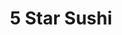 ---
layout: place
title: "5 Star Sushi"
permalink: /oklahoma/warr-acres/5-star-sushi.html
stateAbbr: OK
stateName: Oklahoma
cityName: Warr Acres
seo:
  name: "5 Star Sushi"
  type: Restaurant
  links: https://5starsushiokc.com/
description: "5 Star Sushi serves delicious sushi in Warr Acres, Oklahoma. Try fresh Japanese dishes for a great dining experience. "
place_id: ChIJ9b2JgDgbsocR8W3uDNcVaMI
photos:
  - name: >-
      places/ChIJ9b2JgDgbsocR8W3uDNcVaMI/photos/AeeoHcK2l4VjzqRALZ75daISjA3tO317QzRUiqZcHWq-oGrHebCLjgFhzRqQOFEyyYz85XZUsE-OxpW8_gFo8kZDMpsFzD-Gn1wdM-7Ijnhqi7JfbhjygsKhQ_-E4NDpY8GmxllyAP4FnxTpxnq8ZoPTBm4JbLYO8IUs_QRew3a4j7jCexs1q5s2RtKYrfygGDLzD4XTdNl_u_5lzafy0IuWVlQ1mjEW5YvaiDz0bH7PCsCQ1CR-3bnlMwJjMTaiXu5Ke8t1CWoJSFzkWpjQ4VBNXovqycxLDWrVTXWTZHjgHW1wxmDJASrapu1axj6LBZUxbtaAkLkuX3pBPoaf3qP75DngYONC3Ak_pxrWZ9h4a248_U398SCcG1vuPi9aLkbL0K1lnqRUWmYT0HR9g1OCSQFAnlc6DrULlJjZoOOnEI-MyQ
    widthPx: 4032
    heightPx: 3024
    authorAttributions:
      - displayName: Abbey Marx
        uri: https://maps.google.com/maps/contrib/118313407078280363959
        photoUri: >-
          https://lh3.googleusercontent.com/a/ACg8ocIqJoPN49CMqDVTmQAizs5w4sfGb6xO8NeHDNlUeZf1_HdYHw=s100-p-k-no-mo
    flagContentUri: >-
      https://www.google.com/local/imagery/report/?cb_client=maps_api_places.places_api&image_key=!1e10!2sCIHM0ogKEICAgIDT7t7JBA&hl=en-US
    googleMapsUri: >-
      https://www.google.com/maps/place//data=!3m4!1e2!3m2!1sCIHM0ogKEICAgIDT7t7JBA!2e10!4m2!3m1!1s0x87b21b388089bdf5:0xc26815d70cee6df1
  - name: >-
      places/ChIJ9b2JgDgbsocR8W3uDNcVaMI/photos/AeeoHcLyDly29M56HjnrZF58xNbJv7pUb6SP36J_GYAcUXdG8osswzKkebIHCDRpKASXg0Z-tw9H7-0iYQhXDEJqhaC94k4_h-zDCPyzIoHJhNQilZcfaALRRphagmjqP_0XtcL2mnHJ-DSmEWqzPeJ0gjtSGGgeSTN2sDGH7MzK0jOuge0_MSIpgKPH_R3S0UmY0nOLoGftAcbT-QRWvkYbUIqQSM9dVcMwUGujnBch_3I3XEREkRLYmkE9XhcaURNbHLX8CsVOoisSMkb88oQsZ5_2MLkV36kHiLkjkn8f3BGXag
    widthPx: 1170
    heightPx: 939
    authorAttributions:
      - displayName: 5 Star Sushi
        uri: https://maps.google.com/maps/contrib/108538880943109589941
        photoUri: >-
          https://lh3.googleusercontent.com/a/ACg8ocLnElx92NAYUMjtPADEJGKXo7VWBTZ-5XmSJf_CHlZfsAft_w=s100-p-k-no-mo
    flagContentUri: >-
      https://www.google.com/local/imagery/report/?cb_client=maps_api_places.places_api&image_key=!1e10!2sAF1QipNrHhbiLCeVEvIb83CRXZ6yQY32WXc0x7zDnq5-&hl=en-US
    googleMapsUri: >-
      https://www.google.com/maps/place//data=!3m4!1e2!3m2!1sAF1QipNrHhbiLCeVEvIb83CRXZ6yQY32WXc0x7zDnq5-!2e10!4m2!3m1!1s0x87b21b388089bdf5:0xc26815d70cee6df1
  - name: >-
      places/ChIJ9b2JgDgbsocR8W3uDNcVaMI/photos/AeeoHcLqsR2-2KxX874i9IlCVobfwdd-vZf2hjIlZ88xsWnqAezEhYWoyDs9ITJju7AYHCYKHFClco6NgqBoBlR2a05NdM4aWnd__AS9-bRuTJeBfcR4GQrNfxYSb5D9hvI_Vs5kEFHSIHfXV0nu7xz8lvh8MZ5-9Kl-FmuVu0zl0cwdTEbpV50cS4-RRe7yN87fk4oQP6qLGu3RUP6OTDNBIsQLKEMrtsrwqsS9yeG92N-_0OJtxxWtGcUGLgMIGiWlbPB6i64kVMIaiwRqOocF4-SvIYpCiGyjy-Ea6Kr4CpkS-B290dJ_FKDQ1tUn0VDa0YxrRdN020OeAI9tPZ0Oixj1GtJKbdr7_M1OksgWcIp0qnDlRAmypjk2gzfB-7EpXQ0KvVNwdWsh85rSsRtTspgmcQTrh4xLGnbp-xWkGIdaGw
    widthPx: 4032
    heightPx: 3024
    authorAttributions:
      - displayName: Justin Boyd
        uri: https://maps.google.com/maps/contrib/118258292826749719769
        photoUri: >-
          https://lh3.googleusercontent.com/a-/ALV-UjX6ISoRyosK9qqgpaJLv_DRzAqhEkAbZzAr-4AAiZI3n4rRhmcA-g=s100-p-k-no-mo
    flagContentUri: >-
      https://www.google.com/local/imagery/report/?cb_client=maps_api_places.places_api&image_key=!1e10!2sCIHM0ogKEICAgICzh-vVeQ&hl=en-US
    googleMapsUri: >-
      https://www.google.com/maps/place//data=!3m4!1e2!3m2!1sCIHM0ogKEICAgICzh-vVeQ!2e10!4m2!3m1!1s0x87b21b388089bdf5:0xc26815d70cee6df1
  - name: >-
      places/ChIJ9b2JgDgbsocR8W3uDNcVaMI/photos/AeeoHcKziGLmD_gB0CCqacMbatIrAvESC7utduEFjkDvSljNg_KTBn5B4Z-NBo4TC7Z0Cu_E3a-6vGj8qouDkdsE3njWJYYEhjwv6yWBYJD5GVC6xeWmZA6psiN4hnIq94GwT5Tp_TxLy8L_uUnjEdXZ1yMdbkCX3agEpLBgRKSOebE4wmH63vDM5A4NPBKAOQyGotOqEgcBhxHuBmO5a0clVlZuhS5OPyAAOCHUoA7EeG01bJFxeC4aeQ105CkjplFOaABFz9Z2O0mvNwhx1lMAaj4q_ShBUaDl8sKPG50qb2-lFWX61dMLCEHKFe3VDssanco1cR8oas5DBS0-D5HqWH30X-s0T18anmsdMR7lBIusUhfX9BstMhGaOQJJKfxtWLzLzqCJHmd7kPaPkdEkZQWPWeFOJ_MLkP4QqXMGV-unf3A
    widthPx: 3024
    heightPx: 4032
    authorAttributions:
      - displayName: Larry Hill
        uri: https://maps.google.com/maps/contrib/110811849014857372440
        photoUri: >-
          https://lh3.googleusercontent.com/a-/ALV-UjVLIk8VoBW-FTLaLOGvUnf8rSct44oNhAAp2lbvmrO_b75cSu3q=s100-p-k-no-mo
    flagContentUri: >-
      https://www.google.com/local/imagery/report/?cb_client=maps_api_places.places_api&image_key=!1e10!2sCIHM0ogKEICAgIC_1s_buQE&hl=en-US
    googleMapsUri: >-
      https://www.google.com/maps/place//data=!3m4!1e2!3m2!1sCIHM0ogKEICAgIC_1s_buQE!2e10!4m2!3m1!1s0x87b21b388089bdf5:0xc26815d70cee6df1
  - name: >-
      places/ChIJ9b2JgDgbsocR8W3uDNcVaMI/photos/AeeoHcIf2OZ5tHkziQJfChw8TSaXKJTsi2RUsKdWIpdM6Zl0NNbCbsaTdqCJqstXr-N4L6A62lbst0iEibn57juZGOkhbdLiXK8pmlFd0mym6z5i5jKr6YAV1_3vaZ4WGQZeCGA1tUtgCtpXXT4m_0hudE81wFNxSv1j4un8YHFZc9Ovs28T0hCxs4gGTKdGNJSWU6Uockk5tr-PqqKwwD8ylD3n5pFJLp5M7tObb5SVSvXT3K8J76iAzdbscU8eFg5IQ1qhCQseOxeN9OBjUDCBDL1tVAJptoW84bCLkHTvTiwn9AnTIdVp88n8Q4Vk2iAcyiFhJD1aLn1_hjxCNQOLrFOcyAPEZWK1d5tma_1E9mMlxXBqdsSd5JblcjkvJNTqli4EgnHU1iDWbvMf0ww0YmcDt3ih2oTJ1XFxOhXQwryPdg
    widthPx: 3024
    heightPx: 4032
    authorAttributions:
      - displayName: Stephanie J
        uri: https://maps.google.com/maps/contrib/102628899349423791960
        photoUri: >-
          https://lh3.googleusercontent.com/a-/ALV-UjVpRnW28Tsa3sbQLTjHtF5BNpszE9T9FBet2Gd1tP7fDqXQhvXEXA=s100-p-k-no-mo
    flagContentUri: >-
      https://www.google.com/local/imagery/report/?cb_client=maps_api_places.places_api&image_key=!1e10!2sCIHM0ogKEICAgID9-d32fQ&hl=en-US
    googleMapsUri: >-
      https://www.google.com/maps/place//data=!3m4!1e2!3m2!1sCIHM0ogKEICAgID9-d32fQ!2e10!4m2!3m1!1s0x87b21b388089bdf5:0xc26815d70cee6df1
  - name: >-
      places/ChIJ9b2JgDgbsocR8W3uDNcVaMI/photos/AeeoHcLEB67Pg7Pjqx-krbyW6Oa74xC7yg03H42atp_Av4e0tyB28KVYC1M2pF1TMKOGj11_jM_1IF9jDL6DsVBVFZH9swwoF82fPJqXEY52CZ_oAMC9w_8c82zhdgTXXfS5bnhIG_SCI6oNhpMeoBsfgmm7qYT8EGsqz939YVhz5pQar--MSjMZ715m1Kec5poUkbPmM9FuNDA_XSKfMrMywPoARNX5qBBivZC55CsH0LPse4booUZAtfFg2kbQ-5NSq3pEph-cPwTCyOnZheGsxTytZ3m5kthG-xPkSUg48AmdvdvM7xvcSUaGugDce9lkBHIhivuYcMK08v-sbFPAVwDPkjKidClDk9m5UhK-3Bx-Ri4J7HkZsQ0bPLfiJsxFcKZE7bbpW49xJsR7obzkLfIfjjkyq4uiXw5MLQaXdNJQDnyk
    widthPx: 3600
    heightPx: 4800
    authorAttributions:
      - displayName: DARIANA VAZQUEZ X
        uri: https://maps.google.com/maps/contrib/113133102513688871407
        photoUri: >-
          https://lh3.googleusercontent.com/a/ACg8ocLgH3BJ6Ks2Ob-NzZeRII7sFsuAv8phca1n7IxbU0jJcx72NQ=s100-p-k-no-mo
    flagContentUri: >-
      https://www.google.com/local/imagery/report/?cb_client=maps_api_places.places_api&image_key=!1e10!2sCIHM0ogKEICAgMCI7Ibo2QE&hl=en-US
    googleMapsUri: >-
      https://www.google.com/maps/place//data=!3m4!1e2!3m2!1sCIHM0ogKEICAgMCI7Ibo2QE!2e10!4m2!3m1!1s0x87b21b388089bdf5:0xc26815d70cee6df1
  - name: >-
      places/ChIJ9b2JgDgbsocR8W3uDNcVaMI/photos/AeeoHcJYbbMrum9MHtvXXQSVVl9NMV6XyQZcVPq9aCYuLcl60jPKLbLuIvL5GnuN4JMA9Q7NKQrr_8uL7ZYMgB1Wpjyn7eDwiziLdDt71dTMqu56DAZAij5k1TsA6VY5YClPv6o01B4xoOBD5dNQDO9s3tQOdrMGCMM9RI56rSnHfw0xRRs1ItvI0pzE-jH1l6H0llwzjEwrAq6gEa6ehg7-kL8_6OBBxmI-JEe6jEWaOB9c2YtFvqbOeY_GD7h1XiOLBC2fWXdGfYMD3oPO6v6Jzw315t9fKWKe5c3ERFcRzCpaP0ZM1ZmeGWKBKt6wQ852PVankL4aZwKozNYyrNGlFdNDRFGQcJKle7suPw17KQCWKpz23tYLOmrjEH4RQV2cnfKkids87DVhubnH883lNrBuWiM2Mh8ExoUKFOxfwko
    widthPx: 3024
    heightPx: 4032
    authorAttributions:
      - displayName: Uyen Nguyen
        uri: https://maps.google.com/maps/contrib/101170377377315044980
        photoUri: >-
          https://lh3.googleusercontent.com/a-/ALV-UjWD7v8DtXHUBqL_EsRWZsFAyix1oq-l0sORfn7yigvvO_yHA5RD=s100-p-k-no-mo
    flagContentUri: >-
      https://www.google.com/local/imagery/report/?cb_client=maps_api_places.places_api&image_key=!1e10!2sCIHM0ogKEICAgIDF8_rRYg&hl=en-US
    googleMapsUri: >-
      https://www.google.com/maps/place//data=!3m4!1e2!3m2!1sCIHM0ogKEICAgIDF8_rRYg!2e10!4m2!3m1!1s0x87b21b388089bdf5:0xc26815d70cee6df1
  - name: >-
      places/ChIJ9b2JgDgbsocR8W3uDNcVaMI/photos/AeeoHcJC9GO6UoQ_8K83B_JcLg41kkrqsoxYIiAhA-aaajx8gWzDwW6aOpoAxrJ4V6naJoxVnUDSzKBGImtboCKNVkp9OLKHa4MNpijwZlJPgo69uM51Lk9TZCt4_KN9haBFMX-S2ugEHG-sY1Agve0tDq2_TQsZITgXPjfS2SGjeCXd6iRrVdEVaTWPBncuSOuJNiFoebNk6d4sdIUy6yL256l0yc4pYZSXgp1j14g073pR-TPEITLSMYrReMoj34ECmUSxz8AK0o4ETLOFewtFhYNmPnSm4c_fRugO_FYidO1ejzz07bA_LHxdqU38x2VtAsq6IAGzron8QLYsAwjbWDEN4-VqZ8AuP1mhK11X2w-Wly-r6PLQb_5C0Z04-ukcj4IJTD0Ad51QLZXlWpNSxFdqlW_sXjl_OPJMlKcxHQ1GmNxv
    widthPx: 3024
    heightPx: 4032
    authorAttributions:
      - displayName: Michael Thang
        uri: https://maps.google.com/maps/contrib/100619131460446919251
        photoUri: >-
          https://lh3.googleusercontent.com/a/ACg8ocIJ1TqwwfbU6Nby6_O_wGiinVHqfU9e0QtbYZt1mowAa7rG-Kg=s100-p-k-no-mo
    flagContentUri: >-
      https://www.google.com/local/imagery/report/?cb_client=maps_api_places.places_api&image_key=!1e10!2sCIHM0ogKEICAgIDVpPTshQE&hl=en-US
    googleMapsUri: >-
      https://www.google.com/maps/place//data=!3m4!1e2!3m2!1sCIHM0ogKEICAgIDVpPTshQE!2e10!4m2!3m1!1s0x87b21b388089bdf5:0xc26815d70cee6df1
  - name: >-
      places/ChIJ9b2JgDgbsocR8W3uDNcVaMI/photos/AeeoHcIr7De4tXYyMb0mZqxeccasfDsztx1Pa7eNo0ddrtULluPDqwHctj8mcSFH74bHBq4VbUjhpptTwH0P_gASG-EnK8rtEcjYN3zL6xyw1LMD2FHvYDgL07qQPMp6LOs6SYOeWlyZf6XD9nLcomPG9MZ4UGiwv7epkbcvIiOe_ETy4_7JJEC3cHodFRQDziyFffpAWoHhJXRmUGjSUMlsp4qECB0wTfgGRjF_GYkNVdd8UhjfgJQwKke-lnNjjDzl0k5JjjYCjMORw51N__-UH2GsSutc-SkakvfDGxn-pLbG0psV7ML-InYZJA6gitBmtQRb80298UhULF6gd2QLV4viZqv6-xDtHBqOeusLn7J1zYWirFoht_Y9-0TH6XYG5kU9mOtfohICFxaNWWoBsNTKIey-SR_w5DTnDomtYCw
    widthPx: 3072
    heightPx: 4080
    authorAttributions:
      - displayName: Rebecka Tallon (Hands-on Homeschool)
        uri: https://maps.google.com/maps/contrib/108747150693649620206
        photoUri: >-
          https://lh3.googleusercontent.com/a-/ALV-UjX_7lS3K_AkwtDwRNjXNyP4OT8DHmdnIGf9-Ml3KmCmhzD6PKC9=s100-p-k-no-mo
    flagContentUri: >-
      https://www.google.com/local/imagery/report/?cb_client=maps_api_places.places_api&image_key=!1e10!2sCIHM0ogKEICAgICtm7T3Wg&hl=en-US
    googleMapsUri: >-
      https://www.google.com/maps/place//data=!3m4!1e2!3m2!1sCIHM0ogKEICAgICtm7T3Wg!2e10!4m2!3m1!1s0x87b21b388089bdf5:0xc26815d70cee6df1
  - name: >-
      places/ChIJ9b2JgDgbsocR8W3uDNcVaMI/photos/AeeoHcK3Y5Y3KBDaMhz7nfD3OwqxhDBskdKfzQCwqnhyqzJfxziFhllpOUAgCBzwwHIKemHf7hnGKUnSFPmpxLGE8iZHRNvMl1QmB1R1CMXKyxyzyMt9JREfuFH0AckYz7AcfTDRBm9SqOA_Hh7moZcHu4WQUOncCEU9GEUyEIRvIiFwnpKlrGsTRK1LYKsNXxJ1IrL1HTbazzSu4W70X_8E_VMgCT5gjnFQTyPoVh69n1Z97kvxflzxcnr6XfYYwC04cH_8cS5xZEBVCNaMeCgeTIBb9HOYAT-BgJJU2So8MTNt_n4V5SkJlbJlu2sfmeQ-Q-ZkKKQ77GemYJ1H2W1FbOg9Pepmpg_caPYhXbeDf3rd0IVz6_rtktcvJTjQMtS-M07iWXSJQ-T6jSK5jCjNB5vMcWwnyOju5S4Wb2xb_wZo2g
    widthPx: 768
    heightPx: 1024
    authorAttributions:
      - displayName: Xiaodong Fan
        uri: https://maps.google.com/maps/contrib/114559263086350341171
        photoUri: >-
          https://lh3.googleusercontent.com/a/ACg8ocI8jUjZojeRrICp3r18kPQaoebK8H2ZmhAjOWPd7Dw5miOPRg=s100-p-k-no-mo
    flagContentUri: >-
      https://www.google.com/local/imagery/report/?cb_client=maps_api_places.places_api&image_key=!1e10!2sCIHM0ogKEICAgIDpr6Pqdw&hl=en-US
    googleMapsUri: >-
      https://www.google.com/maps/place//data=!3m4!1e2!3m2!1sCIHM0ogKEICAgIDpr6Pqdw!2e10!4m2!3m1!1s0x87b21b388089bdf5:0xc26815d70cee6df1
address: 5612 Northwest Expy, Warr Acres, OK 73132, USA
street: 5612 Northwest Expy
city: Warr Acres
state: OK
zip: '73132'
country: USA
neighborhood: Central Oklahoma City
latitude: '35.545593'
longitude: '-97.611401'
accessibility_options:
  wheelchairAccessibleParking: true
  wheelchairAccessibleEntrance: true
  wheelchairAccessibleRestroom: true
  wheelchairAccessibleSeating: true
business_status: OPERATIONAL
name: 5 Star Sushi
google_maps_links:
  directionsUri: >-
    https://www.google.com/maps/dir//''/data=!4m7!4m6!1m1!4e2!1m2!1m1!1s0x87b21b388089bdf5:0xc26815d70cee6df1!3e0
  placeUri: https://maps.google.com/?cid=14008470654315032049
  writeAReviewUri: >-
    https://www.google.com/maps/place//data=!4m3!3m2!1s0x87b21b388089bdf5:0xc26815d70cee6df1!12e1
  reviewsUri: >-
    https://www.google.com/maps/place//data=!4m4!3m3!1s0x87b21b388089bdf5:0xc26815d70cee6df1!9m1!1b1
  photosUri: >-
    https://www.google.com/maps/place//data=!4m3!3m2!1s0x87b21b388089bdf5:0xc26815d70cee6df1!10e5
primary_type: Japanese Restaurant
opening_hours:
  regular: null
  current: null
secondary_opening_hours:
  regular:
    weekdayDescriptions: null
    type: null
  current:
    weekdayDescriptions: null
    type: null
phone: (405) 792-2211
price_level: PRICE_LEVEL_MODERATE
price_range: $10 &ndash; $20
rating: '4.7'
rating_count: 161
website: https://5starsushiokc.com/
reviews: null
parking_options: null
payment_options: null
allow_dogs: null
curbside_pickup: null
delivery: null
dine_in: null
good_for_children: null
good_for_groups: null
good_for_sports: null
live_music: null
menu_for_children: null
outdoor_seating: null
reservable: null
restroom: null
serves_beer: null
serves_breakfast: null
serves_brunch: null
serves_cocktails: null
serves_coffee: null
serves_dinner: null
serves_dessert: null
serves_lunch: null
serves_vegetarian_food: null
serves_wine: null
takeout: null
summary: null

---